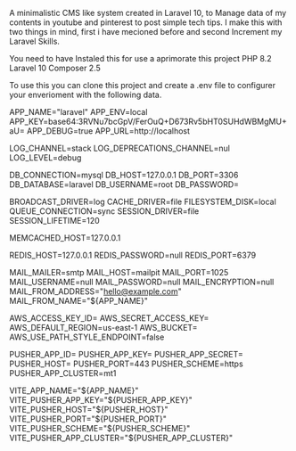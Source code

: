 A minimalistic CMS like system created in Laravel 10, to Manage data of my contents in youtube and pinterest to post simple tech tips.
I make this with two things in mind, first i have mecioned before and second Increment my Laravel Skills.

You need to have Instaled this for use a aprimorate this project
PHP 8.2
Laravel 10
Composer 2.5

To use this you can clone this project and create a .env file to configurer your enverioment with the following data.

APP_NAME="laravel"
APP_ENV=local
APP_KEY=base64:3RVNu7bcGpV/FerOuQ+D673Rv5bHT0SUHdWBMgMU+aU=
APP_DEBUG=true
APP_URL=http://localhost

LOG_CHANNEL=stack
LOG_DEPRECATIONS_CHANNEL=nul
LOG_LEVEL=debug

DB_CONNECTION=mysql
DB_HOST=127.0.0.1
DB_PORT=3306
DB_DATABASE=laravel
DB_USERNAME=root
DB_PASSWORD=

BROADCAST_DRIVER=log
CACHE_DRIVER=file
FILESYSTEM_DISK=local
QUEUE_CONNECTION=sync
SESSION_DRIVER=file
SESSION_LIFETIME=120

MEMCACHED_HOST=127.0.0.1

REDIS_HOST=127.0.0.1
REDIS_PASSWORD=null
REDIS_PORT=6379

MAIL_MAILER=smtp
MAIL_HOST=mailpit
MAIL_PORT=1025
MAIL_USERNAME=null
MAIL_PASSWORD=null
MAIL_ENCRYPTION=null
MAIL_FROM_ADDRESS="hello@example.com"
MAIL_FROM_NAME="${APP_NAME}"

AWS_ACCESS_KEY_ID=
AWS_SECRET_ACCESS_KEY=
AWS_DEFAULT_REGION=us-east-1
AWS_BUCKET=
AWS_USE_PATH_STYLE_ENDPOINT=false

PUSHER_APP_ID=
PUSHER_APP_KEY=
PUSHER_APP_SECRET=
PUSHER_HOST=
PUSHER_PORT=443
PUSHER_SCHEME=https
PUSHER_APP_CLUSTER=mt1

VITE_APP_NAME="${APP_NAME}"
VITE_PUSHER_APP_KEY="${PUSHER_APP_KEY}"
VITE_PUSHER_HOST="${PUSHER_HOST}"
VITE_PUSHER_PORT="${PUSHER_PORT}"
VITE_PUSHER_SCHEME="${PUSHER_SCHEME}"
VITE_PUSHER_APP_CLUSTER="${PUSHER_APP_CLUSTER}"
